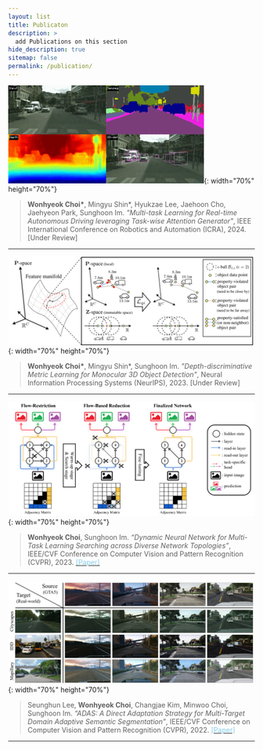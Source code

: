 ```yaml
---
layout: list
title: Publicaton
description: >
  add Publications on this section 
hide_description: true
sitemap: false
permalink: /publication/
---
```


![realtime](/assets/img/publication/icra24.gif){: width="70%" height="70%"}

>__Wonhyeok Choi\*__, Mingyu Shin\*, Hyukzae Lee, Jaehoon Cho, Jaehyeon Park, Sunghoon Im. _"Multi-task Learning for Real-time Autonomous Driving leveraging Task-wise Attention Generator"_, IEEE International Conference on Robotics and Automation (ICRA), 2024.
[Under Review]

***

![depth](/assets/img/publication/nips23.png){: width="70%" height="70%"}

>__Wonhyeok Choi\*__, Mingyu Shin\*, Sunghoon Im. _"Depth-discriminative Metric Learning for Monocular 3D Object Detection"_, Neural Information Processing Systems (NeurIPS), 2023.
[Under Review]

***

![dynamic](/assets/img/publication/cvpr23.png){: width="70%" height="70%"}

>__Wonhyeok Choi__, Sunghoon Im. _“Dynamic Neural Network for Multi-Task Learning Searching across Diverse Network Topologies”_, IEEE/CVF Conference on Computer Vision and Pattern Recognition (CVPR), 2023.
[<span style='color: skyblue'>[Paper]</span>](https://openaccess.thecvf.com/content/CVPR2023/html/Choi_Dynamic_Neural_Network_for_Multi-Task_Learning_Searching_Across_Diverse_Network_CVPR_2023_paper.html)

***

![adas](/assets/img/publication/cvpr22.png){: width="70%" height="70%"}

>Seunghun Lee, __Wonhyeok Choi__, Changjae Kim, Minwoo Choi, Sunghoon Im. _“ADAS: A Direct Adaptation Strategy for Multi-Target Domain Adaptive Semantic Segmentation”_, IEEE/CVF Conference on Computer Vision and Pattern Recognition (CVPR), 2022.
[<span style='color: skyblue'>[Paper]</span>](https://openaccess.thecvf.com/content/CVPR2022/html/Lee_ADAS_A_Direct_Adaptation_Strategy_for_Multi-Target_Domain_Adaptive_Semantic_CVPR_2022_paper.html)

***
